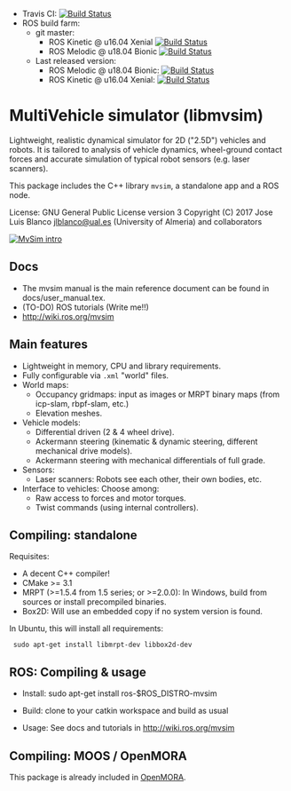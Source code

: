  * Travis CI: [![Build Status](https://travis-ci.org/ual-arm-ros-pkg/mvsim.svg?branch=master)](https://travis-ci.org/ual-arm-ros-pkg/mvsim)
 * ROS build farm:
   * git master:
     * ROS Kinetic @ u16.04 Xenial [![Build Status](http://build.ros.org/job/Kdev__mvsim__ubuntu_xenial_amd64/badge/icon)](http://build.ros.org/job/Kdev__mvsim__ubuntu_xenial_amd64/)
     * ROS Melodic @ u18.04 Bionic [![Build Status](http://build.ros.org/job/Mdev__mvsim__ubuntu_bionic_amd64/badge/icon)](http://build.ros.org/job/Mdev__mvsim__ubuntu_bionic_amd64/)
   * Last released version:
     * ROS Melodic @ u18.04 Bionic: [![Build Status](http://build.ros.org/job/Mbin_uB64__mvsim__ubuntu_bionic_amd64__binary/badge/icon)](http://build.ros.org/job/Mbin_uB64__mvsim__ubuntu_bionic_amd64__binary/)
     * ROS Kinetic @ u16.04 Xenial: [![Build Status](http://build.ros.org/job/Kbin_uX64__mvsim__ubuntu_xenial_amd64__binary/badge/icon)](http://build.ros.org/job/Kbin_uX64__mvsim__ubuntu_xenial_amd64__binary/)


MultiVehicle simulator (libmvsim) 
======================================
Lightweight, realistic dynamical simulator for 2D ("2.5D") vehicles and robots. 
It is tailored to analysis of vehicle dynamics, wheel-ground contact forces and accurate simulation of typical robot sensors (e.g. laser scanners).

This package includes the C++ library `mvsim`, a standalone app and a ROS node.

License: GNU General Public License version 3
Copyright (C) 2017 Jose Luis Blanco <jlblanco@ual.es> (University of Almeria) and collaborators

[![MvSim intro](https://img.youtube.com/vi/xMUMjEG8xlk/0.jpg)](https://www.youtube.com/watch?v=xMUMjEG8xlk)

Docs
----------
  * The mvsim manual is the main reference document can be found in docs/user_manual.tex.
  * (TO-DO) ROS tutorials (Write me!!)
  * http://wiki.ros.org/mvsim

Main features
--------------
  * Lightweight in memory, CPU and library requirements.
  * Fully configurable via `.xml` "world" files.
  * World maps:
    * Occupancy gridmaps: input as images or MRPT binary maps (from icp-slam, rbpf-slam, etc.)
    * Elevation meshes.
  * Vehicle models: 
    * Differential driven (2 & 4 wheel drive).
    * Ackermann steering (kinematic & dynamic steering, different mechanical drive models).
    * Ackermann steering with mechanical differentials of full grade.
  * Sensors: 
    * Laser scanners: Robots see each other, their own bodies, etc.
  * Interface to vehicles: Choose among:
    * Raw access to forces and motor torques.
    * Twist commands (using internal controllers).


Compiling: standalone
-----------------------
Requisites:
 * A decent C++ compiler!
 * CMake >= 3.1
 * MRPT (>=1.5.4 from 1.5 series; or >=2.0.0): In Windows, build from sources or install precompiled binaries. 
 * Box2D: Will use an embedded copy if no system version is found.

In Ubuntu, this will install all requirements:

     sudo apt-get install libmrpt-dev libbox2d-dev

ROS: Compiling & usage
------------------------
 * Install: 
     sudo apt-get install ros-$ROS_DISTRO-mvsim

 * Build:
 	 clone to your catkin workspace and build as usual

 * Usage: See docs and tutorials in http://wiki.ros.org/mvsim 

Compiling: MOOS / OpenMORA
---------------------------
This package is already included in [OpenMORA](https://github.com/OpenMORA).
